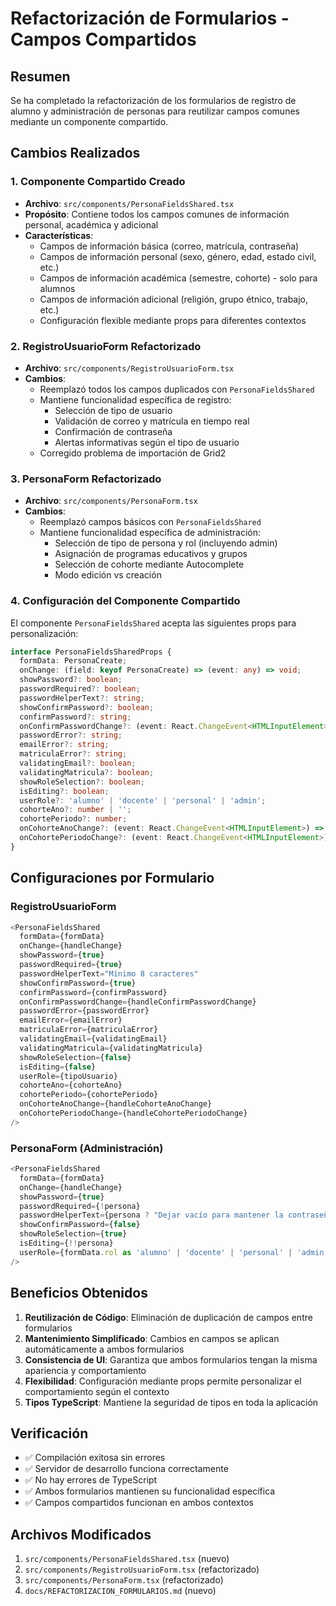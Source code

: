 # Refactorización de Formularios - Campos Compartidos

## Resumen
Se ha completado la refactorización de los formularios de registro de alumno y administración de personas para reutilizar campos comunes mediante un componente compartido.

## Cambios Realizados

### 1. Componente Compartido Creado
- **Archivo**: `src/components/PersonaFieldsShared.tsx`
- **Propósito**: Contiene todos los campos comunes de información personal, académica y adicional
- **Características**:
  - Campos de información básica (correo, matrícula, contraseña)
  - Campos de información personal (sexo, género, edad, estado civil, etc.)
  - Campos de información académica (semestre, cohorte) - solo para alumnos
  - Campos de información adicional (religión, grupo étnico, trabajo, etc.)
  - Configuración flexible mediante props para diferentes contextos

### 2. RegistroUsuarioForm Refactorizado
- **Archivo**: `src/components/RegistroUsuarioForm.tsx`
- **Cambios**:
  - Reemplazó todos los campos duplicados con `PersonaFieldsShared`
  - Mantiene funcionalidad específica de registro:
    - Selección de tipo de usuario
    - Validación de correo y matrícula en tiempo real
    - Confirmación de contraseña
    - Alertas informativas según el tipo de usuario
  - Corregido problema de importación de Grid2

### 3. PersonaForm Refactorizado
- **Archivo**: `src/components/PersonaForm.tsx`
- **Cambios**:
  - Reemplazó campos básicos con `PersonaFieldsShared`
  - Mantiene funcionalidad específica de administración:
    - Selección de tipo de persona y rol (incluyendo admin)
    - Asignación de programas educativos y grupos
    - Selección de cohorte mediante Autocomplete
    - Modo edición vs creación

### 4. Configuración del Componente Compartido
El componente `PersonaFieldsShared` acepta las siguientes props para personalización:

```typescript
interface PersonaFieldsSharedProps {
  formData: PersonaCreate;
  onChange: (field: keyof PersonaCreate) => (event: any) => void;
  showPassword?: boolean;
  passwordRequired?: boolean;
  passwordHelperText?: string;
  showConfirmPassword?: boolean;
  confirmPassword?: string;
  onConfirmPasswordChange?: (event: React.ChangeEvent<HTMLInputElement>) => void;
  passwordError?: string;
  emailError?: string;
  matriculaError?: string;
  validatingEmail?: boolean;
  validatingMatricula?: boolean;
  showRoleSelection?: boolean;
  isEditing?: boolean;
  userRole?: 'alumno' | 'docente' | 'personal' | 'admin';
  cohorteAno?: number | '';
  cohortePeriodo?: number;
  onCohorteAnoChange?: (event: React.ChangeEvent<HTMLInputElement>) => void;
  onCohortePeriodoChange?: (event: React.ChangeEvent<HTMLInputElement>) => void;
}
```

## Configuraciones por Formulario

### RegistroUsuarioForm
```typescript
<PersonaFieldsShared
  formData={formData}
  onChange={handleChange}
  showPassword={true}
  passwordRequired={true}
  passwordHelperText="Mínimo 8 caracteres"
  showConfirmPassword={true}
  confirmPassword={confirmPassword}
  onConfirmPasswordChange={handleConfirmPasswordChange}
  passwordError={passwordError}
  emailError={emailError}
  matriculaError={matriculaError}
  validatingEmail={validatingEmail}
  validatingMatricula={validatingMatricula}
  showRoleSelection={false}
  isEditing={false}
  userRole={tipoUsuario}
  cohorteAno={cohorteAno}
  cohortePeriodo={cohortePeriodo}
  onCohorteAnoChange={handleCohorteAnoChange}
  onCohortePeriodoChange={handleCohortePeriodoChange}
/>
```

### PersonaForm (Administración)
```typescript
<PersonaFieldsShared
  formData={formData}
  onChange={handleChange}
  showPassword={true}
  passwordRequired={!persona}
  passwordHelperText={persona ? "Dejar vacío para mantener la contraseña actual" : "Requerida para nuevas personas"}
  showConfirmPassword={false}
  showRoleSelection={true}
  isEditing={!!persona}
  userRole={formData.rol as 'alumno' | 'docente' | 'personal' | 'admin'}
/>
```

## Beneficios Obtenidos

1. **Reutilización de Código**: Eliminación de duplicación de campos entre formularios
2. **Mantenimiento Simplificado**: Cambios en campos se aplican automáticamente a ambos formularios
3. **Consistencia de UI**: Garantiza que ambos formularios tengan la misma apariencia y comportamiento
4. **Flexibilidad**: Configuración mediante props permite personalizar el comportamiento según el contexto
5. **Tipos TypeScript**: Mantiene la seguridad de tipos en toda la aplicación

## Verificación
- ✅ Compilación exitosa sin errores
- ✅ Servidor de desarrollo funciona correctamente
- ✅ No hay errores de TypeScript
- ✅ Ambos formularios mantienen su funcionalidad específica
- ✅ Campos compartidos funcionan en ambos contextos

## Archivos Modificados
1. `src/components/PersonaFieldsShared.tsx` (nuevo)
2. `src/components/RegistroUsuarioForm.tsx` (refactorizado)
3. `src/components/PersonaForm.tsx` (refactorizado)
4. `docs/REFACTORIZACION_FORMULARIOS.md` (nuevo)
